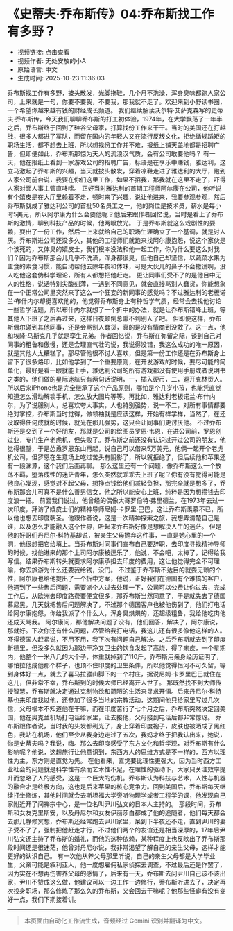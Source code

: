 # 《史蒂夫·乔布斯传》04:乔布斯找工作有多野？

- 视频链接: [点击查看](https://www.bilibili.com/video/BV15dH3zcEis/)
- 视频作者: 无处安放的小A
- 原始语言: 中文
- 生成时间: 2025-10-23 11:36:03

乔布斯找工作有多野，披头散发，光脚拖鞋，几个月不洗澡，浑身臭味都跑人家公司，上来就是一句，你要不要我，不要我，那我就不走了。欢迎来到小野读书圈，一个希望你越来越有钱的财经成长频道。
我们继续解读沃尔特·艾萨克森写的史蒂夫·乔布斯传，今天我们聊聊乔布斯的打工初体验，1974年，在大学飘荡了一年半之后，乔布斯终于回到了硅谷父母家，打算找份工作来干干。当时的美国还在打越战，很多人都进了军队，而留在国内的年轻人又在流行反叛文化，拒绝循规蹈矩的职场生活，都不想去上班，所以想找份工作并不难，报纸上铺天盖地都是招聘广告，但即便如此，乔布斯那惊为天人的流浪汉气质，会有公司敢要他吗？
有一天，他在报纸上看到一家游戏公司的招聘广告，标语是在享乐中赚钱，雅达利，这立马激起了乔布斯的兴趣，当天就披头散发，穿着凉鞋走进了雅达利的大厅，跑到人家公司前台说，我要在你们这里工作，如果不招我，那我就在这里不走了，吓得人家对面人事主管直哆嗦。
正好当时雅达利的首期工程师阿尔康在公司，他听说有个嬉皮是在大厅里赖着不走，顿时来了兴趣，说让他进来，我要参观参观，然后乔布斯就成了雅达利公司的首批50名员工之一，他的岗位是技术员，薪水是每小时5美元，所以阿尔康为什么会要他呢？他后来跟作者回忆说，当时是看上了乔布斯的激情，聊到科技产品的时候，他两眼放光。
于是乔布斯就这么戏剧性的耍赖，耍出了一份工作，然后一上来就给自己的职场生涯确立了一个基调，就是讨人厌。乔布斯进公司还没多久，其他的工程师们就跑来找阿尔康抱怨，说这个家伙是个该死的，又体臭的嬉皮士，我们根本没法和他一起工作，你为什么要这么对我们？因为乔布斯那会儿几乎不洗澡，浑身都很臭，但他自己却坚信，以蔬菜水果为主食的素食习惯，能自动帮他去除年夜和体味，可是大伙儿的鼻子不会撒谎啊，没人吃他这套伪科学理论，所有人都想把他赶走。
更让同事们受不了的是他目中无人的性格，说话特别尖酸刻薄，一遇到不同意见，就会直接骂别人蠢货，你能想象在一个正常公司里突然来了这么一个狂妄的新同事的感觉吗？不过雅达利的老板诺兰·布什内尔却挺喜欢他的，他觉得乔布斯身上有种哲学气质，经常会去找他讨论一些哲学话题，所以布什内尔就想了一个折中的办法，就是让乔布斯错峰上班，等其他人下班了之后再过来，这样日夜颠倒总熏不到别人了吧。
但即便这样，乔布斯偶尔碰到其他同事，还是会骂别人蠢货，真的是没有情商到没救了。这一点，他和埃隆·马斯克几乎就是孪生兄弟。作者回忆说，乔布斯在弥留之际，谈到自己对同事的粗鲁和傲慢，还是会理直气壮的说，我说得没错，我这么成功的唯一原因，就是其他人太糟糕了。那尽管他很不讨人喜欢，但是第一份工作还是在乔布斯身上留下了很多烙印，比如他学到了一个重要原则，在开发游戏的时候，要尽可能的简单化，最好是看一眼就能上手，雅达利公司的所有游戏都没有使用手册或者说明书之类的，他们做的星际迷航只有两句话说明，一，插入硬币，二，避开克林贡人。
所以后来iPhone也是完全继承了这个产品原则，哪怕是个几岁小孩，也能凭直觉知道怎么滑动解锁手机，怎么放大图片等等。再比如，雅达利老板诺兰·布什内尔，为了说服别人，总喜欢夸大事实，人也特别强势，说一不二，对所有事情都要绝对掌控，乔布斯当时觉得，做领袖就是应该这样，开始有样学样，当然了，在还没取得任何成就的时候，就光在那儿强势，这只会让同事们更讨厌他。
不过乔布斯还是交到了一个好朋友，那就是公司的绘图员罗恩·韦恩，在进公司前，罗恩创过业，专门生产老虎机，但失败了。乔布斯之前还没有认识过开过公司的朋友，他觉得很酷，于是怂恿罗恩东山再起，说自己可以借来5万美元，他俩一起开个老虎机公司，但罗恩在生意场上吃过苦头有阴影了，所以就拒绝了，但后续他和苹果还有一段渊源，这个我们后面再聊。
那么这里还有一个问题，像乔布斯这么一个放荡不羁，堕落成性的迷茫青年，怎么突然就乖乖去上班了呢？你有没有觉得可能是他良心发现，感觉对不起父母，想挣点钱给他们减轻负担，那完全就是想多了，乔布斯那会儿可真不是什么善男信女，他之所以能安心上班，纯粹是因为想攒钱去印度浪一把。
前面我们说过，他曾经的偶像大哥罗伯特·弗里德兰，在1973年去过一次印度，拜访了嬉皮士们的精神导师尼姆·卡罗里·巴巴，这让乔布斯羡慕不已，所以他也想去印度朝圣。他跟作者说，这是一次精神探索之旅，我想弄清楚自己是谁，以及怎么才能融入这个世界，听起来乔布斯好像是想解决人生的迷茫。
但是他的好哥们丹尼尔·科特基却说，被亲生父母抛弃这件事，一直是她心里的一个洞，他很想把它给填上。当乔布斯对同事们宣布自己要辞职，去印度寻找精神导师的时候，找他进来的那个上司阿尔康被逗乐了，他说，不会吧，太棒了，记得给我写信。结果乔布斯转头就要求阿尔康承担去印度的费用，这让他觉得完全不可理喻，你去旅游为什么还要我给钱，没门。
不过鉴于乔布斯不达目的就耍无赖的个性，阿尔康也给他提出了一个折中方案，他说，正好我们在德国有个难搞的客户，他遇到了一些售后问题，需要派个人过去处理一下，公司可以公费让你过去，完成工作后，从欧洲去印度路费要便宜很多，那乔布斯当然同意了，于是就先去了德国慕尼黑，几天就把售后问题解决了，不过那个德国客户也被他伤到了，他们打电话给阿尔康抱怨，你给我派了个什么人，浑身臭烘烘的，还超级粗鲁，我给他吃肉他还成天骂我。
阿尔康问，那他解决问题了没有，他们回答，解决了，阿尔康说，那就好。下次你还有什么问题，尽管给我打电话，我这儿还有很多像他这样的人。吓得德国人赶紧说，不用不用，我下次有问题自己解决。之后乔布斯就去到了印度新德里，但没多久就因为那边干净又卫生的饮食发起了高烧，得了痢疾，一个星期内，他整个一米八几的大个子，体重就掉到了110斤，乔布斯用亲身经历证明了，哪怕拉他成他那个样子，也顶不住印度的卫生条件，所以他觉得恒河不可久留，等到身体好一点，就去了喜马拉雅山脚下的一个村庄，据说尼姆·卡罗里巴巴就住在这儿，但非常不幸，乔布斯到的时候大师已经离开人世了。
那既然找不到大师传授智慧，乔布斯就决定通过克制物欲和简陋的生活来寻求开悟。后来丹尼尔·科特基也来印度找过他，还参加了很多当地的宗教活动，这期间他只给家里写过几次信，父母根本不知道他在干嘛，而在印度苦行了七个月之后，乔布斯突然决定回美国，他在奥克兰机场打电话给家里，让去接他，父母接到电话后都非常惊讶。
乔布斯跟作者说，当时我的头发都剃光了，身上穿着印度袍子，皮肤也被晒成了黑红色，我站在机场，他们至少从我身边走过了五次，我妈才终于把我认出来，她说，你是史蒂夫吗？我说，嗨。那么去印度感受了东方文化和哲学观，对乔布斯有什么影响呢？他说，这趟旅行让他意识到，东西方人的思维方式是不一样的，西方以理性为主，东方则是直觉为先。
在他看来，直觉要比理性更强大，因为当时西方工业社会的问题就是科学性有余而艺术性不足，在理性的驱动下，大家只关注效率提升而忽略了人的感受，这是一个巨大的伤机。乔布斯认为科技与艺术，人性与机器的融合才是终极方向，这也是后来苹果的核心竞争力。回到美国后，乔布斯每天继续打坐修炼，其他时间就会去斯坦福大学旁听物理学或者工程学的课，他发现自己家附近开了间禅宗中心，是一位名叫尹川弘文的日本人主持的。
那段时间，乔布斯和女友克里斯安，以及丹尼尔和女友伊丽莎白都成了他的追随者，他们每天都会去那儿静修冥想，乔布斯还经常跑去尹川家里，呆到下半夜还不走，直到尹川的妻子受不了了，强制把他赶走才行，不过他们两个的友谊还是相当深厚的，17年后尹川弘文还主持了乔布斯的婚礼，而他的这种依赖，某种程度上也反映出了乔布斯那段时间还是很迷茫，他曾对丹尼尔说，我非常渴望了解自己的亲生父母，这样才能更好的认识自己。
有一次他从养父母那里听说，自己的亲生父母都是大学毕业生，父亲可能是叙利亚人，他一度想雇佣私家侦探去调查，不过最后还是作罢了，因为实在不想再伤害养父母的感情了，后来有一天，乔布斯去问尹川自己该不该出家，尹川不赞成这么做，他建议可以一边工作一边修行，乔布斯听进去了，决定再次投身职场，那么修炼了那么久的乔布斯，又会回去干嘛呢？他那些怪癖有没有变好一点，我们下期接着讲。

---

> 本页面由自动化工作流生成，音频经过 Gemini 识别并翻译为中文。
